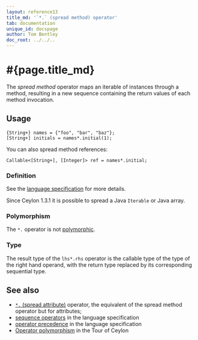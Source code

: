 ```yaml
---
layout: reference13
title_md: '`*.` (spread method) operator'
tab: documentation
unique_id: docspage
author: Tom Bentley
doc_root: ../../..
---
```


# #{page.title_md}

The *spread method* operator maps an iterable of instances through a 
method, resulting in a new sequence containing the return values of
each method invocation.

## Usage 

<!-- try: -->
    {String+} names = {"foo", "bar", "baz"};
    [String+] initials = names*.initial(1);

You can also spread method references:

<!-- check:none -->
<!-- try: -->
    Callable<[String+], [Integer]> ref = names*.initial;
    
### Definition

See the [language specification](#{site.urls.spec_current}#listmap) for 
more details.

Since Ceylon 1.3.1 it is possible to spread a Java `Iterable` or Java array. 

### Polymorphism

The `*.` operator is not [polymorphic](#{page.doc_root}/reference/operator/operator-polymorphism). 

### Type

The result type of the `lhs*.rhs` operator is the callable type of the 
type of the right hand operand, with the return type replaced by its
corresponding sequential type.


## See also

* [`*.` (spread attribute)](../spread-attribute) operator, the equivalent of the 
  spread method operator but for attributes;
* [sequence operators](#{site.urls.spec_current}#listmap) in the 
  language specification
* [operator precedence](#{site.urls.spec_current}#operatorprecedence) in the 
  language specification
* [Operator polymorphism](#{page.doc_root}/tour/language-module/#operator_polymorphism) 
  in the Tour of Ceylon

